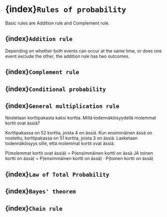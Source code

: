 # {index}`Rules of probability`
Basic rules are Addition rule and Complement rule.

## {index}`Addition rule`
Depending on whether both events can occur at the same time, or does one event exclude the other, the addition rule has two outcomes.

## {index}`Complement rule`

## {index}`Conditional probability`

## {index}`General multiplication rule`
Nostetaan korttipakasta kaksi korttia. Millä todennäköisyydellä molemmat kortit ovat ässiä?

Korttipakassa on 52 korttia, joista 4 on ässiä. Kun ensimmäinen ässä on nostettu, korttipakassa on 51 korttia, joista 3 on ässiä. Lasketaan todennäköisyys sille, että molemmat kortit ovat ässiä.
 
P(molemmat kortit ovat ässiä)
= P(ensimmäinen kortti on ässä JA toinen kortti on ässä)
= P(ensimmäinen kortti on ässä) · P(toinen kortti on ässä)

## {index}`Law of Total Probability`

## {index}`Bayes' theorem`

## {index}`Chain rule`